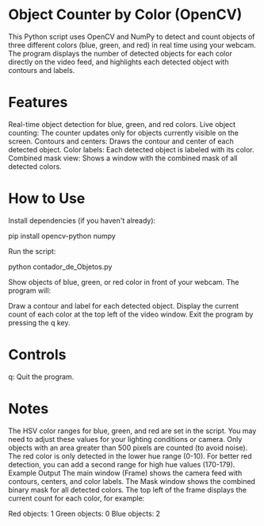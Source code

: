 # Object Counter by Color (OpenCV)

This Python script uses OpenCV and NumPy to detect and count objects of three different colors (blue, green, and red) in real time using your webcam. The program displays the number of detected objects for each color directly on the video feed, and highlights each detected object with contours and labels.

# Features

Real-time object detection for blue, green, and red colors.
Live object counting: The counter updates only for objects currently visible on the screen.
Contours and centers: Draws the contour and center of each detected object.
Color labels: Each detected object is labeled with its color.
Combined mask view: Shows a window with the combined mask of all detected colors.

# How to Use

Install dependencies (if you haven't already):

pip install opencv-python numpy

Run the script:

python contador_de_Objetos.py

Show objects of blue, green, or red color in front of your webcam. The program will:

Draw a contour and label for each detected object.
Display the current count of each color at the top left of the video window.
Exit the program by pressing the q key.

# Controls

q: Quit the program.

# Notes

The HSV color ranges for blue, green, and red are set in the script. You may need to adjust these values for your lighting conditions or camera.
Only objects with an area greater than 500 pixels are counted (to avoid noise).
The red color is only detected in the lower hue range (0-10). For better red detection, you can add a second range for high hue values (170-179).
Example Output
The main window (Frame) shows the camera feed with contours, centers, and color labels.
The Mask window shows the combined binary mask for all detected colors.
The top left of the frame displays the current count for each color, for example:

Red objects: 1
Green objects: 0
Blue objects: 2
